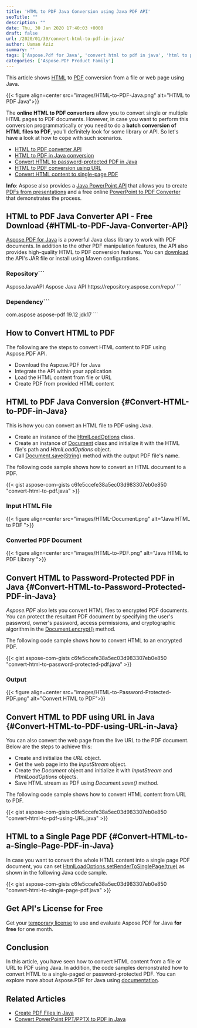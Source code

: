 ```yaml
---
title: 'HTML to PDF Java Conversion using Java PDF API'
seoTitle: ""
description: ""
date: Thu, 30 Jan 2020 17:40:03 +0000
draft: false
url: /2020/01/30/convert-html-to-pdf-in-java/
author: Usman Aziz
summary: ''
tags: ['Aspose.Pdf for Java', 'convert html to pdf in java', 'html to pdf converter', 'java html to pdf converter', 'java library for html to pdf']
categories: ['Aspose.PDF Product Family']
---
```


This article shows [HTML][1] to [PDF][2] conversion from a file or web page using Java.



{{< figure align=center src="images/HTML-to-PDF-Java.png" alt="HTML to PDF Java">}}


The **online HTML to PDF converters** allow you to convert single or multiple HTML pages to PDF documents. However, in case you want to perform this conversion programmatically or you need to do a **batch conversion of HTML files to PDF**, you'll definitely look for some library or API. So let's have a look at how to cope with such scenarios.

*   [HTML to PDF converter API][3]
*   [HTML to PDF in Java conversion][4]
*   [Convert HTML to password-protected PDF in Java][5]
*   [HTML to PDF conversion using URL][6]
*   [Convert HTML content to single-page PDF][7]

**Info**: Aspose also provides a [Java PowerPoint API][8] that allows you to create [PDFs from presentations][9] and a free online [PowerPoint to PDF Converter][10] that demonstrates the process.

## HTML to PDF Java Converter API - Free Download {#HTML-to-PDF-Java-Converter-API}

[Aspose.PDF for Java][11] is a powerful Java class library to work with PDF documents. In addition to the other PDF manipulation features, the API also provides high-quality HTML to PDF conversion features. You can [download][12] the API's JAR file or install using Maven configurations.

### Repository```
<repository>
    <id>AsposeJavaAPI</id>
    <name>Aspose Java API</name>
    <url>https://repository.aspose.com/repo/</url>
</repository>
```

### Dependency```
<dependency>
    <groupId>com.aspose</groupId>
    <artifactId>aspose-pdf</artifactId>
    <version>19.12</version>
    <classifier>jdk17</classifier>
</dependency>
```

## How to Convert HTML to PDF

The following are the steps to convert HTML content to PDF using Aspose.PDF API.

*   Download the Aspose.PDF for Java
*   Integrate the API within your application
*   Load the HTML content from file or URL
*   Create PDF from provided HTML content

## HTML to PDF Java Conversion {#Convert-HTML-to-PDF-in-Java}

This is how you can convert an HTML file to PDF using Java.

*   Create an instance of the [HtmlLoadOptions][13] class.
*   Create an instance of [Document][14] class and initialize it with the HTML file's path and _HtmlLoadOptions_ object.
*   Call [Document.save(String)][15] method with the output PDF file's name.

The following code sample shows how to convert an HTML document to a PDF.

{{< gist aspose-com-gists c6fe5ccefe38a5ec03d983307eb0e850 "convert-html-to-pdf.java" >}}

### Input HTML File



{{< figure align=center src="images/HTML-Document.png" alt="Java HTML to PDF ">}}


### Converted PDF Document



{{< figure align=center src="images/HTML-to-PDF.png" alt="Java HTML to PDF Library ">}}


## Convert HTML to Password-Protected PDF in Java {#Convert-HTML-to-Password-Protected-PDF-in-Java}

_Aspose.PDF_ also lets you convert HTML files to encrypted PDF documents. You can protect the resultant PDF document by specifying the user's password, owner's password, access permissions, and cryptographic algorithm in the [Document.encrypt()][16] method.

The following code sample shows how to convert HTML to an encrypted PDF.

{{< gist aspose-com-gists c6fe5ccefe38a5ec03d983307eb0e850 "convert-html-to-password-protected-pdf.java" >}}

### Output



{{< figure align=center src="images/HTML-to-Password-Protected-PDF.png" alt="Convert HTML to PDF">}}


## Convert HTML to PDF using URL in Java {#Convert-HTML-to-PDF-using-URL-in-Java}

You can also convert the web page from the live URL to the PDF document. Below are the steps to achieve this:

*   Create and initialize the _URL_ object.
*   Get the web page into the _InputStream_ object.
*   Create the _Document_ object and initialize it with _InputStream_ and _HtmlLoadOptions_ objects.
*   Save HTML stream as PDF using _Document.save()_ method.

The following code sample shows how to convert HTML content from URL to PDF.

{{< gist aspose-com-gists c6fe5ccefe38a5ec03d983307eb0e850 "convert-html-to-pdf-using-URL.java" >}}

## HTML to a Single Page PDF {#Convert-HTML-to-a-Single-Page-PDF-in-Java}

In case you want to convert the whole HTML content into a single page PDF document, you can set [HtmlLoadOptions.setRenderToSinglePage(true)][17] as shown in the following Java code sample.

{{< gist aspose-com-gists c6fe5ccefe38a5ec03d983307eb0e850 "convert-html-to-single-page-pdf.java" >}}

## Get API's License for Free

Get your [temporary license][18] to use and evaluate Aspose.PDF for Java **for free** for one month.

## Conclusion

In this article, you have seen how to convert HTML content from a file or URL to PDF using Java. In addition, the code samples demonstrated how to convert HTML to a single-paged or password-protected PDF. You can explore more about Aspose.PDF for Java using [documentation][19].

## Related Articles

*   [Create PDF Files in Java][20]
*   [Convert PowerPoint PPT/PPTX to PDF in Java][21]




[1]: https://docs.fileformat.com/web/html/
[2]: https://docs.fileformat.com/pdf/
[3]: #HTML-to-PDF-Java-Converter-API
[4]: #Convert-HTML-to-PDF-in-Java
[5]: #Convert-HTML-to-Password-Protected-PDF-in-Java
[6]: #Convert-HTML-to-PDF-using-URL-in-Java
[7]: #Convert-HTML-to-a-Single-Page-PDF-in-Java
[8]: https://products.aspose.com/slides/java/
[9]: https://products.aspose.com/slides/java/conversion/ppt-to-pdf/
[10]: https://products.aspose.app/slides/conversion
[11]: https://products.aspose.com/pdf/java
[12]: https://downloads.aspose.com/pdf/java
[13]: https://apireference.aspose.com/java/pdf/com.aspose.pdf/HtmlLoadOptions
[14]: https://apireference.aspose.com/java/pdf/com.aspose.pdf/Document
[15]: https://apireference.aspose.com/java/pdf/com.aspose.pdf/Document#save-java.lang.String-
[16]: https://apireference.aspose.com/java/pdf/com.aspose.pdf/Document#encrypt-java.lang.String-java.lang.String-int-int-
[17]: https://apireference.aspose.com/java/pdf/com.aspose.pdf/HtmlLoadOptions#setRenderToSinglePage-boolean-
[18]: https://purchase.aspose.com/temporary-license
[19]: https://docs.aspose.com/pdf/java/
[20]: https://blog.aspose.com/2020/12/31/create-pdf-files-in-java/
[21]: https://blog.aspose.com/2019/12/31/convert-powerpoint-ppt-pptx-to-pdf-in-java-using-aspose-slides/





